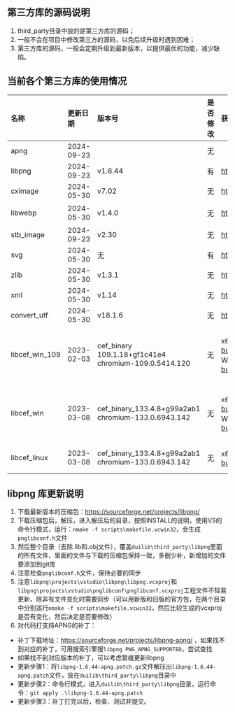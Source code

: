## 第三方库的源码说明
1. third_party目录中放的是第三方库的源码；
2. 一般不会在项目中修改第三方的源码，以免后续升级时遇到困难；
3. 第三方库的源码，一般会定期升级到最新版本，以提供最优的功能，减少缺陷。

## 当前各个第三方库的使用情况
| 名称        | 更新日期   | 版本号|是否修改| 获取URL | 备注 |
| :---        | :---       | :---  |:---    | :---    |:---  |
| apng        | 2024-09-23 |       |无 ||暂未记录出处，通过libpng + libpng-1.6.44-apng.patch来支持的 |
| libpng      | 2024-09-23 |v1.6.44|有 |https://sourceforge.net/projects/libpng/|参见后续说明|
| cximage     | 2024-05-30 |v7.02  |无 |https://sourceforge.net/projects/cximage/|2011-02-11后已停止更新|
| libwebp     | 2024-05-30 |v1.4.0 |无 |https://github.com/webmproject/libwebp|tag/v1.4.0，config.h文件需要用cmake生成后再更新，使用了src目录下的子目录，覆盖后，删除不必要的文件即可|
| stb_image   | 2024-09-23 |v2.30  |无 |https://github.com/nothings/stb|无修改|
| svg         | 2024-05-30 |无     |有 |https://github.com/memononen/nanosvg| 代码更新到2023-12-30，修改参见提交记录|
| zlib        | 2024-05-30 |v1.3.1 |无 |https://github.com/madler/zlib | |
| xml         | 2024-05-30 |v1.14  |无 |https://github.com/zeux/pugixml| pugixml|
| convert_utf | 2024-05-30 |v18.1.6|无 |https://releases.llvm.org      | 下载最新版的源码包，解压后找到这两个文件  |
| libcef_win_109|2023-02-03|cef_binary 109.1.18+gf1c41e4<br>chromium-109.0.5414.120|无 |x64版本：https://cef-builds.spotifycdn.com/index.html#windows64:109 <br> Win32版本：https://cef-builds.spotifycdn.com/index.html#windows32:109| x64版本：https://cef-builds.spotifycdn.com/cef_binary_109.1.18%2Bgf1c41e4%2Bchromium-109.0.5414.120_windows64.tar.bz2 <br> Win32版本：https://cef-builds.spotifycdn.com/cef_binary_109.1.18%2Bgf1c41e4%2Bchromium-109.0.5414.120_windows32.tar.bz2|
| libcef_win  |2023-03-08|cef_binary_133.4.8+g99a2ab1<br>chromium-133.0.6943.142|无 |x64版本：https://cef-builds.spotifycdn.com/index.html#windows64:133 <br> Win32版本：https://cef-builds.spotifycdn.com/index.html#windows32:133| x64版本：https://cef-builds.spotifycdn.com/cef_binary_133.4.8%2Bg99a2ab1%2Bchromium-133.0.6943.142_windows64.tar.bz2 <br> Win32版本：https://cef-builds.spotifycdn.com/cef_binary_133.4.8%2Bg99a2ab1%2Bchromium-133.0.6943.142_windows32.tar.bz2|
| libcef_linux|2023-03-08|cef_binary_133.4.8+g99a2ab1<br>chromium-133.0.6943.142|无 |x64版本：https://cef-builds.spotifycdn.com/index.html#linux64:133| x64版本：https://cef-builds.spotifycdn.com/cef_binary_133.4.8%2Bg99a2ab1%2Bchromium-133.0.6943.142_linux64.tar.bz2|

## libpng 库更新说明
1. 下载最新版本的压缩包：https://sourceforge.net/projects/libpng/
2. 下载压缩包后，解压，进入解压后的目录，按照INSTALL的说明，使用VS的命令行模式，运行：`nmake -f scripts\makefile.vcwin32`，会生成`pnglibconf.h`文件
3. 然后整个目录（去除.lib和.obj文件），覆盖`duilib\third_party\libpng`里面的所有文件，里面的文件与下载的压缩包保持一致，多删少补，新增加的文件要添加到git库
3. 注意检查`pnglibconf.h`文件，保持必要的同步
4. 注意`libpng\projects\vstudio\libpng\libpng.vcxproj`和`libpng\projects\vstudio\pnglibconf\pnglibconf.vcxproj`工程文件不轻易更新，除非有文件变化时需要同步（可以用新版和旧版的官方包，在两个目录中分别运行`nmake -f scripts\makefile.vcwin32`，然后比较生成的vcxproj是否有变化，然后决定是否要修改）
5. 对代码打支持APNG的补丁：
 - 补丁下载地址：https://sourceforge.net/projects/libpng-apng/ ，如果找不到对应的补丁，可用搜索引擎搜`libpng PNG_APNG_SUPPORTED`，尝试查找
 - 如果找不到对应版本的补丁，可以考虑暂缓更新libpng
 - 更新步骤1：将`libpng-1.6.44-apng.patch.gz`文件解压出`libpng-1.6.44-apng.patch`文件，放在`duilib\third_party\libpng`目录中
 - 更新步骤2：命令行模式，进入`duilib\third_party\libpng`目录，运行命令：`git apply .\libpng-1.6.44-apng.patch`
 - 更新步骤3：补丁打完以后，检查、测试并提交。
 
